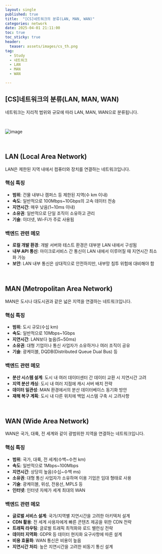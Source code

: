```yaml
---
layout: single
published: true
title:  "[CS]네트워크의 분류(LAN, MAN, WAN)"
categories: network
date: 2025-04-01 21:11:00
toc: true
toc_sticky: true
header:
  teaser: assets/images/cs_th.png
tag:   
  - Study
  - 네트워크 
  - LAN
  - MAN
  - WAN

---
```


## [CS]네트워크의 분류(LAN, MAN, WAN)

네트워크는 지리적 범위와 규모에 따라 LAN, MAN, WAN으로 분류됩니다.

<br>

![image](https://github.com/user-attachments/assets/e541768c-7527-4e9c-abb9-c7a5ec7969ec)


<br>

## LAN (Local Area Network)

LAN은 제한된 지역 내에서 컴퓨터와 장치를 연결하는 네트워크입니다.

### 핵심 특징
- **범위**: 건물 내부나 캠퍼스 등 제한된 지역(수 km 이내)
- **속도**: 일반적으로 100Mbps~10Gbps의 고속 데이터 전송
- **지연시간**: 매우 낮음(1~10ms 이내)
- **소유권**: 일반적으로 단일 조직이 소유하고 관리
- **기술**: 이더넷, Wi-Fi가 주로 사용됨

### 백엔드 관련 메모
- **로컬 개발 환경**: 개발 서버와 테스트 환경은 대부분 LAN 내에서 구성됨
- **내부 API 통신**: 마이크로서비스 간 통신이 LAN 내에서 이루어질 때 지연시간 최소화 가능
- **보안**: LAN 내부 통신은 상대적으로 안전하지만, 내부망 침투 위험에 대비해야 함


<br>


## MAN (Metropolitan Area Network)

MAN은 도시나 대도시권과 같은 넓은 지역을 연결하는 네트워크입니다.

### 핵심 특징
- **범위**: 도시 규모(수십 km)
- **속도**: 일반적으로 10Mbps~1Gbps
- **지연시간**: LAN보다 높음(5~50ms)
- **소유권**: 대형 기업이나 통신 사업자가 소유하거나 여러 조직이 공유
- **기술**: 광케이블, DQDB(Distributed Queue Dual Bus) 등

### 백엔드 관련 메모
- **분산 시스템 설계**: 도시 내 여러 데이터센터 간 데이터 교환 시 지연시간 고려
- **지역 분산 캐싱**: 도시 내 여러 지점에 캐시 서버 배치 전략
- **데이터 일관성**: MAN 환경에서의 분산 데이터베이스 동기화 방안
- **재해 복구 계획**: 도시 내 다른 위치에 백업 시스템 구축 시 고려사항


<br>


## WAN (Wide Area Network)

WAN은 국가, 대륙, 전 세계와 같이 광범위한 지역을 연결하는 네트워크입니다.

### 핵심 특징
- **범위**: 국가, 대륙, 전 세계(수백~수천 km)
- **속도**: 일반적으로 1Mbps~100Mbps
- **지연시간**: 상당히 높음(수십~수백 ms)
- **소유권**: 대형 통신 사업자가 소유하며 이용 기업은 임대 형태로 사용
- **기술**: 광케이블, 위성, 전용선, MPLS 등
- **인터넷**: 인터넷 자체가 세계 최대의 WAN

### 백엔드 관련 메모
- **글로벌 서비스 설계**: 국가/지역별 지연시간을 고려한 아키텍처 설계
- **CDN 활용**: 전 세계 사용자에게 빠른 콘텐츠 제공을 위한 CDN 전략
- **트래픽 라우팅**: 글로벌 트래픽 최적화와 로드 밸런싱 전략
- **데이터 지역화**: GDPR 등 데이터 현지화 요구사항에 따른 설계
- **비용 효율화**: WAN 통신은 비용이 높음
- **지연시간 처리**: 높은 지연시간을 고려한 비동기 통신 설계

